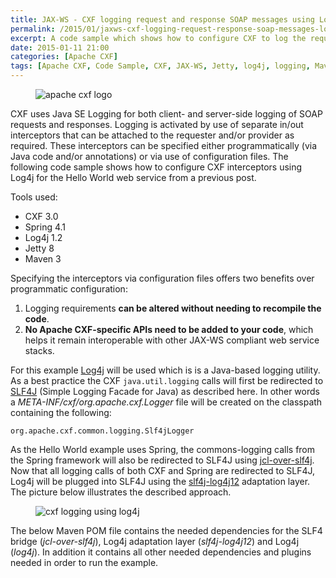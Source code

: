 ```yaml
---
title: JAX-WS - CXF logging request and response SOAP messages using Log4j
permalink: /2015/01/jaxws-cxf-logging-request-response-soap-messages-log4j.html
excerpt: A code sample which shows how to configure CXF to log the request and response SOAP messages using Log4j.
date: 2015-01-11 21:00
categories: [Apache CXF]
tags: [Apache CXF, Code Sample, CXF, JAX-WS, Jetty, log4j, logging, Maven, SOAP message]
---
```


<figure>
    <img src="{{ site.url }}/assets/images/logos/apache-cxf-logo.png" alt="apache cxf logo">
</figure>

CXF uses Java SE Logging for both client- and server-side logging of SOAP requests and responses. Logging is activated by use of separate in/out interceptors that can be attached to the requester and/or provider as required. These interceptors can be specified either programmatically (via Java code and/or annotations) or via use of configuration files. The following code sample shows how to configure CXF interceptors using Log4j for the Hello World web service from a previous post.

Tools used:
* CXF 3.0
* Spring 4.1
* Log4j 1.2
* Jetty 8
* Maven 3

Specifying the interceptors via configuration files offers two benefits over programmatic configuration:
1. Logging requirements **can be altered without needing to recompile the code**.
2. **No Apache CXF-specific APIs need to be added to your code**, which helps it remain interoperable with other JAX-WS compliant web service stacks.

For this example [Log4j](https://logging.apache.org/log4j/1.2/) will be used which is is a Java-based logging utility. As a best practice the CXF `java.util.logging` calls will first be redirected to [SLF4J](http://www.slf4j.org/) (Simple Logging Facade for Java) as described here. In other words a <var>META-INF/cxf/org.apache.cxf.Logger</var> file will be created on the classpath containing the following:

``` plaintext
org.apache.cxf.common.logging.Slf4jLogger
```

As the Hello World example uses Spring, the commons-logging calls from the Spring framework will also be redirected to SLF4J using [jcl-over-slf4j](http://www.slf4j.org/legacy.html). Now that all logging calls of both CXF and Spring are redirected to SLF4J, Log4j will be plugged into SLF4J using the [slf4j-log4j12](http://www.slf4j.org/legacy.html) adaptation layer. The picture below illustrates the described approach.

<figure>
    <img src="{{ site.url }}/assets/images/c/cxf-logging-using-log4j.png" alt="cxf logging using log4j">
</figure>

The below Maven POM file contains the needed dependencies for the SLF4 bridge (<var>jcl-over-slf4j</var>), Log4j adaptation layer (<var>slf4j-log4j12</var>) and Log4j (<var>log4j</var>). In addition it contains all other needed dependencies and plugins needed in order to run the example.




























